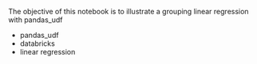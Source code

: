 The objective of this notebook is to illustrate a grouping linear regression with pandas_udf

* pandas_udf
* databricks
* linear regression
